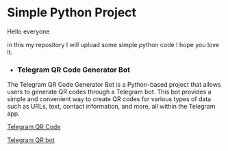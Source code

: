 # Simple Python Project
<p>Hello everyone </p>
<p>in this my repository I will upload some simple python code I hope you love it. </p>

- <h3>Telegram QR Code Generator Bot </h3>
<p>
The Telegram QR Code Generator Bot is a Python-based project that allows users to generate QR codes through a Telegram bot. This bot provides a simple and convenient way to create QR codes for various types of data such as URLs, text, contact information, and more, all within the Telegram app.</p>

[Telegram QR Code](https://github.com/moaml1999/SimplePythonProject/tree/main/QRcode/ "QR code")

[Telegram QR bot](https://t.me/gene_qr_testbot "QR bot")


